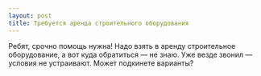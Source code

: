 ```yaml
---
layout: post 
title: Требуется аренда строительного оборудования 
--- 
```

Ребят, срочно помощь нужна! Надо взять в аренду строительное оборудование, а вот куда обратиться — не знаю. Уже везде звонил — условия не устраивают. Может подкинете варианты?
